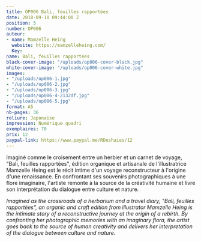 ```yaml
---
title: OP006 Bali, feuilles rapportées
date: 2018-09-10 09:44:00 Z
position: 5
number: OP006
auteur:
- name: Mamzelle Heing
  website: https://mamzelleheing.com/
  Key: 
name: Bali, feuilles rapportées
black-cover-image: "/uploads/op006-cover-black.jpg"
white-cover-image: "/uploads/op006-cover-white.jpg"
images:
- "/uploads/op006-1.jpg"
- "/uploads/op006-2.jpg"
- "/uploads/op006-3.jpg"
- "/uploads/op006-4-2132df.jpg"
- "/uploads/op006-5.jpg"
format: A5
nb-pages: 36
reliure: Japonaise
impression: Numérique quadri
exemplaires: 70
prix: 12
paypal-link: https://www.paypal.me/RDeshaies/12
---
```


Imaginé comme le croisement entre un herbier et un carnet de voyage, "Bali, feuilles rapportées", édition organique et artisanale de l'illustratrice Mamzelle Heing est le récit intime d'un voyage reconstructeur à l'origine d'une renaissance.
En confrontant ses souvenirs photographiques à une flore imaginaire, l'artiste remonte à la source de la créativité humaine et livre son interprétation du dialogue entre culture et nature.

*Imagined as the crossroads of a herbarium and a travel diary, "Bali, feuilles rapportées", an organic and craft edition from illustrator Mamzelle Heing is the intimate story of a reconstructive journey at the origin of a rebirth.
By confronting her photographic memories with an imaginary flora, the artist goes back to the source of human creativity and delivers her interpretation of the dialogue between culture and nature.*